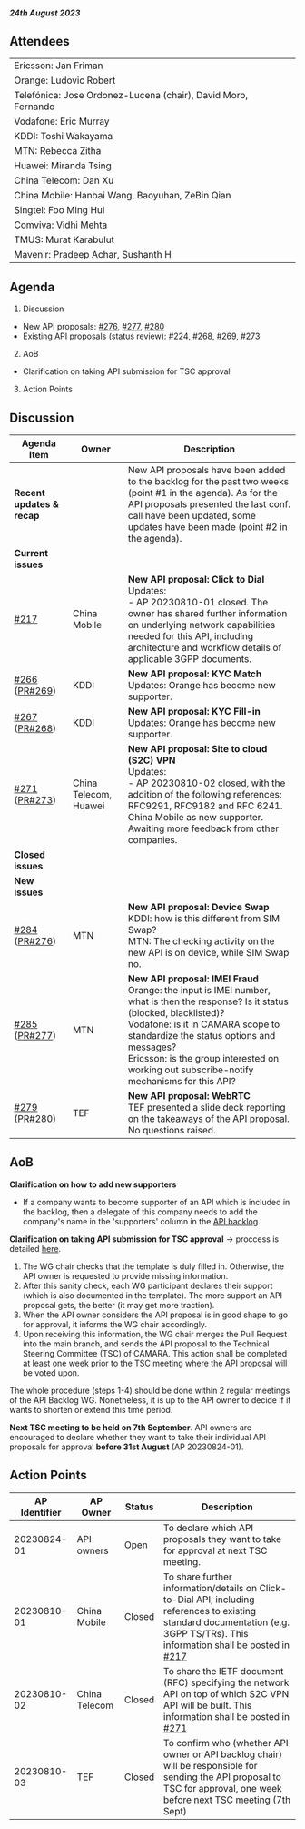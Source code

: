

#### *24th August 2023*


## Attendees

| |
| --- |
|Ericsson: Jan Friman|
|Orange: Ludovic Robert|
|Telefónica: Jose Ordonez-Lucena (chair), David Moro, Fernando|
|Vodafone: Eric Murray|
|KDDI: Toshi Wakayama|
|MTN: Rebecca Zitha|
|Huawei: Miranda Tsing|
|China Telecom: Dan Xu|
|China Mobile: Hanbai Wang, Baoyuhan, ZeBin Qian|
|Singtel: Foo Ming Hui|
|Comviva: Vidhi Mehta|
|TMUS: Murat Karabulut |
|Mavenir: Pradeep Achar, Sushanth H|


## Agenda


1. Discussion
- New API proposals:  [#276](https://github.com/camaraproject/WorkingGroups/pull/276), [#277](https://github.com/camaraproject/WorkingGroups/pull/277), [#280](https://github.com/camaraproject/WorkingGroups/pull/280)
- Existing API proposals (status review): [#224](ttps://github.com/camaraproject/WorkingGroups/pull/224), [#268](ttps://github.com/camaraproject/WorkingGroups/pull/268), [#269](ttps://github.com/camaraproject/WorkingGroups/pull/269), [#273](ttps://github.com/camaraproject/WorkingGroups/pull/273)

2. AoB
- Clarification on taking API submission for TSC approval
3. Action Points



## Discussion

| **Agenda  Item**  |  Owner| Description |
| ----------- | --- | ----------- |
| **Recent updates & recap** | | New API proposals have been added to the backlog for the past two weeks (point #1 in the agenda). As for the API proposals presented the last conf. call have been updated, some updates have been made (point #2 in the agenda). | 
| **Current issues** |  |  |
| [#217](https://github.com/camaraproject/WorkingGroups/issues/217)  | China Mobile| **New API proposal: Click to Dial** </br> Updates: </br>- AP 20230810-01 closed. The owner has shared further information on underlying network capabilities needed for this API, including architecture and workflow details of applicable 3GPP documents.|
| [#266](https://github.com/camaraproject/WorkingGroups/issues/266) ([PR#269](https://github.com/camaraproject/WorkingGroups/pull/269))  | KDDI| **New API proposal: KYC Match**</br> Updates: Orange has become new supporter. |
| [#267](https://github.com/camaraproject/WorkingGroups/issues/267) ([PR#268](https://github.com/camaraproject/WorkingGroups/pull/268))  | KDDI| **New API proposal: KYC Fill-in**</br> Updates: Orange has become new supporter.| 
| [#271](https://github.com/camaraproject/WorkingGroups/issues/271) ([PR#273](https://github.com/camaraproject/WorkingGroups/pull/273))  | China Telecom, Huawei| **New API proposal: Site to cloud (S2C) VPN**</br> Updates: </br> - AP 20230810-02 closed, with the addition of the following references: RFC9291, RFC9182 and RFC 6241. </br> China Mobile as new supporter. Awaiting more feedback from other companies. |
| **Closed issues** |  |  |
| **New issues** |  | |
| [#284](https://github.com/camaraproject/WorkingGroups/issues/284) ([PR#276](https://github.com/camaraproject/WorkingGroups/pull/276))  | MTN | **New API proposal: Device Swap**</br> KDDI: how is this different from SIM Swap? </br> MTN: The checking activity on the new API is on device, while SIM Swap no. |
| [#285](https://github.com/camaraproject/WorkingGroups/issues/285) ([PR#277](https://github.com/camaraproject/WorkingGroups/pull/277))  | MTN | **New API proposal: IMEI Fraud**</br> Orange: the input is IMEI number, what is then the response? Is it status (blocked, blacklisted)? </br> Vodafone: is it in CAMARA scope to standardize the status options and messages? </br> Ericsson: is the group interested on working out subscribe-notify mechanisms for this API?|
| [#279](https://github.com/camaraproject/WorkingGroups/issues/279) ([PR#280](https://github.com/camaraproject/WorkingGroups/pull/280))  | TEF| **New API proposal: WebRTC**</br> TEF presented a slide deck reporting on the takeaways of the API proposal. No questions raised. |
  
## AoB

**Clarification on how to add new supporters**
- If a company wants to become supporter of an API which is included in the backlog, then a delegate of this company needs to add the company's name in the 'supporters' column in the [API backlog](https://github.com/camaraproject/WorkingGroups/blob/main/APIBacklog/documentation/APIBacklog.md). 

**Clarification on taking API submission for TSC approval** -> proccess is detailed [here](https://github.com/camaraproject/Governance/pull/86).

1. The WG chair checks that the template is duly filled in. Otherwise, the API owner is requested to provide missing information.
2. After this sanity check, each WG participant declares their support (which is also documented in the template). The more support an API proposal gets, the better (it may get more traction).
3. When the API owner considers the API proposal is in good shape to go for approval, it informs the WG chair accordingly.
4. Upon receiving this information, the WG chair merges the Pull Request into the main branch, and sends the API proposal to the Technical Steering Committee (TSC) of CAMARA. This action shall be completed at least one week prior to the TSC meeting where the API proposal will be voted upon.
 
The whole procedure (steps 1-4) should be done within 2 regular meetings of the API Backlog WG. Nonetheless, it is up to the API owner to decide if it wants to shorten or extend this time period.

**Next TSC meeting to be held on 7th September**. API owners are encouraged to declare whether they want to take their individual API proposals for approval **before 31st August** (AP 20230824-01).

## Action Points

| AP Identifier | AP Owner | Status | Description |
| ------------- | -------- | ------ | ----------- |
| 20230824-01 | API owners | Open | To declare which API proposals they want to take for approval at next TSC meeting. |
| 20230810-01 | China Mobile| Closed | To share further information/details on Click-to-Dial API, including references to existing standard documentation (e.g. 3GPP TS/TRs). This information shall be posted in [#217](https://github.com/camaraproject/WorkingGroups/issues/217) |
| 20230810-02 | China Telecom | Closed | To share the IETF document (RFC) specifying the network API on top of which S2C VPN API will be built. This information shall be posted in [#271](https://github.com/camaraproject/WorkingGroups/issues/271)|
| 20230810-03 | TEF | Closed | To confirm who (whether API owner or API backlog chair) will be responsible for sending the API proposal to TSC for approval, one week before next TSC meeting (7th Sept)  |




 
